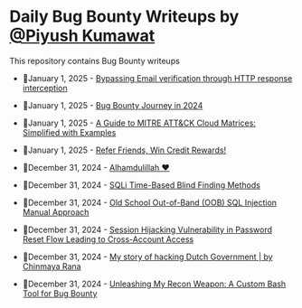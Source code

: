 # Daily Bug Bounty Writeups by [@Piyush Kumawat](https://twitter.com/piyush_supiy) 
This repository contains Bug Bounty writeups

<!-- BLOG-POST-LIST:START -->
 - 💯January 1, 2025 - [Bypassing Email verification through HTTP response interception](https://callgh0st.medium.com/bypassing-email-verification-through-http-response-interception-7644a907899a?source=rss------bug_bounty-5) 

 - 💯January 1, 2025 - [Bug Bounty Journey in 2024](https://medium.com/@suganthankumaralingam/bug-bounty-journey-in-2024-e4f23874f991?source=rss------bug_bounty-5) 

 - 💯January 1, 2025 - [A Guide to MITRE ATT&amp;CK Cloud Matrices: Simplified with Examples](https://medium.com/@paritoshblogs/a-guide-to-mitre-att-ck-cloud-matrices-simplified-with-examples-2f6588b9ac0e?source=rss------bug_bounty-5) 

 - 💯January 1, 2025 - [Refer Friends, Win Credit Rewards!](https://medium.com/@security.tecno/refer-friends-win-credit-rewards-574795eeb6a9?source=rss------bug_bounty-5) 

 - 💯December 31, 2024 - [Alhamdulillah ❤️](https://medium.com/@momenrezkk90/alhamdulillah-%EF%B8%8F-4c8ba456bec1?source=rss------bug_bounty-5) 

 - 💯December 31, 2024 - [SQLi Time-Based Blind Finding Methods](https://medium.com/@erkankavas/sqli-time-based-blind-finding-methods-cdef02de2d0e?source=rss------bug_bounty-5) 

 - 💯December 31, 2024 - [Old School Out-of-Band &lpar;OOB&rpar; SQL Injection Manual Approach](https://anontuttuvenus.medium.com/old-school-out-of-band-oob-sql-injection-manual-approach-cc50b81c5984?source=rss------bug_bounty-5) 

 - 💯December 31, 2024 - [Session Hijacking Vulnerability in Password Reset Flow Leading to Cross-Account Access](https://medium.com/@iPsalmy/session-hijacking-vulnerability-in-password-reset-flow-leading-to-cross-account-access-4823d88e680a?source=rss------bug_bounty-5) 

 - 💯December 31, 2024 - [My story of hacking Dutch Government | by Chinmaya Rana](https://chinmayarana.medium.com/my-story-of-hacking-dutch-government-by-chinmaya-rana-b54ea26c92dd?source=rss------bug_bounty-5) 

 - 💯December 31, 2024 - [Unleashing My Recon Weapon: A Custom Bash Tool for Bug Bounty](https://medium.com/@kumawatabhijeet2002/unleashing-my-recon-weapon-a-custom-bash-tool-for-bug-bounty-d946b5f26dd9?source=rss------bug_bounty-5) 
<!-- BLOG-POST-LIST:END -->
